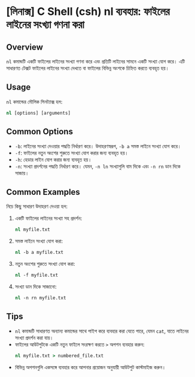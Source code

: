 # [লিনাক্স] C Shell (csh) nl ব্যবহার: ফাইলের লাইনের সংখ্যা গণনা করা

## Overview
`nl` কমান্ডটি একটি ফাইলের লাইনের সংখ্যা গণনা করে এবং প্রতিটি লাইনের সামনে একটি সংখ্যা যোগ করে। এটি সাধারণত টেক্সট ফাইলের লাইনের সংখ্যা দেখতে বা ফাইলের বিভিন্ন অংশকে চিহ্নিত করতে ব্যবহৃত হয়।

## Usage
`nl` কমান্ডের মৌলিক সিনট্যাক্স হল:

```csh
nl [options] [arguments]
```

## Common Options
- `-b`: লাইনের সংখ্যা দেওয়ার পদ্ধতি নির্ধারণ করে। উদাহরণস্বরূপ, `-b a` সমস্ত লাইনে সংখ্যা যোগ করে।
- `-f`: ফাইলের নতুন অংশের শুরুতে সংখ্যা যোগ করার জন্য ব্যবহৃত হয়।
- `-h`: হেডার লাইন যোগ করার জন্য ব্যবহৃত হয়।
- `-n`: সংখ্যা প্রদর্শনের পদ্ধতি নির্ধারণ করে। যেমন, `-n ln` সংখ্যাগুলি বাম দিকে এবং `-n rn` ডান দিকে সাজায়।

## Common Examples
নিচে কিছু সাধারণ উদাহরণ দেওয়া হল:

1. একটি ফাইলের লাইনের সংখ্যা সহ প্রদর্শন:
   ```csh
   nl myfile.txt
   ```

2. সমস্ত লাইনে সংখ্যা যোগ করা:
   ```csh
   nl -b a myfile.txt
   ```

3. নতুন অংশের শুরুতে সংখ্যা যোগ করা:
   ```csh
   nl -f myfile.txt
   ```

4. সংখ্যা ডান দিকে সাজানো:
   ```csh
   nl -n rn myfile.txt
   ```

## Tips
- `nl` কমান্ডটি সাধারণত অন্যান্য কমান্ডের সাথে পাইপ করে ব্যবহার করা যেতে পারে, যেমন `cat`, যাতে লাইনের সংখ্যা প্রদর্শন করা যায়।
- ফাইলের আউটপুটকে একটি নতুন ফাইলে সংরক্ষণ করতে `>` অপশন ব্যবহার করুন:
  ```csh
  nl myfile.txt > numbered_file.txt
  ```
- বিভিন্ন অপশনগুলি একসঙ্গে ব্যবহার করে আপনার প্রয়োজন অনুযায়ী আউটপুট কাস্টমাইজ করুন।